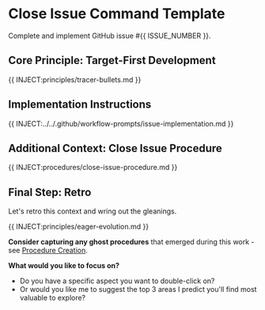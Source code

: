 # Close Issue Command Template
Complete and implement GitHub issue #{{ ISSUE_NUMBER }}.

## Core Principle: Target-First Development
{{ INJECT:principles/tracer-bullets.md }}

## Implementation Instructions

{{ INJECT:../../.github/workflow-prompts/issue-implementation.md }}

## Additional Context: Close Issue Procedure
{{ INJECT:procedures/close-issue-procedure.md }}

## Final Step: Retro
Let's retro this context and wring out the gleanings.

{{ INJECT:principles/eager-evolution.md }}

**Consider capturing any ghost procedures** that emerged during this work - see [Procedure Creation](knowledge/procedures/procedure-creation.md).

**What would you like to focus on?**
- Do you have a specific aspect you want to double-click on?
- Or would you like me to suggest the top 3 areas I predict you'll find most valuable to explore?